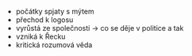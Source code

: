 - počátky spjaty s mýtem
- přechod k logosu
- vyrůstá ze společnosti -> co se děje v politice a tak
- vzniká k Řecku
- kritická rozumová věda